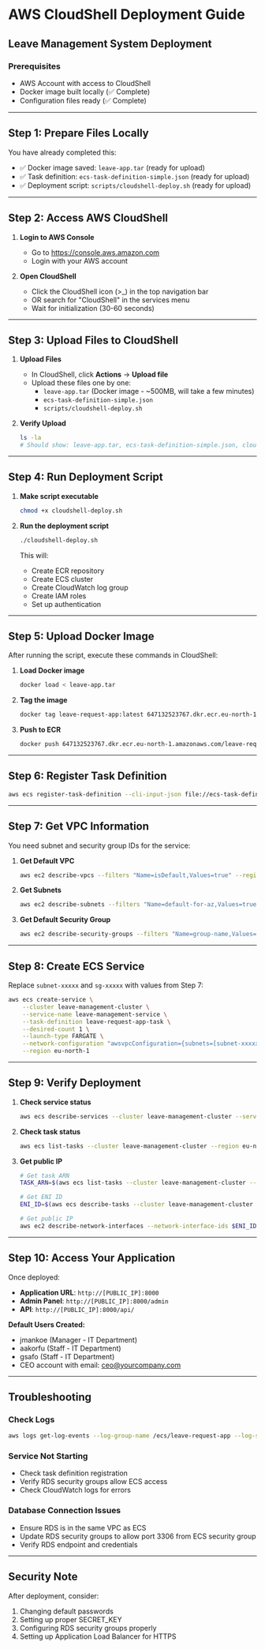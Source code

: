 # AWS CloudShell Deployment Guide
## Leave Management System Deployment

### Prerequisites
- AWS Account with access to CloudShell
- Docker image built locally (✅ Complete)
- Configuration files ready (✅ Complete)

---

## Step 1: Prepare Files Locally

You have already completed this:
- ✅ Docker image saved: `leave-app.tar` (ready for upload)
- ✅ Task definition: `ecs-task-definition-simple.json` (ready for upload)
- ✅ Deployment script: `scripts/cloudshell-deploy.sh` (ready for upload)

---

## Step 2: Access AWS CloudShell

1. **Login to AWS Console**
   - Go to https://console.aws.amazon.com
   - Login with your AWS account

2. **Open CloudShell**
   - Click the CloudShell icon (>_) in the top navigation bar
   - OR search for "CloudShell" in the services menu
   - Wait for initialization (30-60 seconds)

---

## Step 3: Upload Files to CloudShell

1. **Upload Files**
   - In CloudShell, click **Actions** → **Upload file**
   - Upload these files one by one:
     - `leave-app.tar` (Docker image - ~500MB, will take a few minutes)
     - `ecs-task-definition-simple.json`
     - `scripts/cloudshell-deploy.sh`

2. **Verify Upload**
   ```bash
   ls -la
   # Should show: leave-app.tar, ecs-task-definition-simple.json, cloudshell-deploy.sh
   ```

---

## Step 4: Run Deployment Script

1. **Make script executable**
   ```bash
   chmod +x cloudshell-deploy.sh
   ```

2. **Run the deployment script**
   ```bash
   ./cloudshell-deploy.sh
   ```

   This will:
   - Create ECR repository
   - Create ECS cluster
   - Create CloudWatch log group
   - Create IAM roles
   - Set up authentication

---

## Step 5: Upload Docker Image

After running the script, execute these commands in CloudShell:

1. **Load Docker image**
   ```bash
   docker load < leave-app.tar
   ```

2. **Tag the image**
   ```bash
   docker tag leave-request-app:latest 647132523767.dkr.ecr.eu-north-1.amazonaws.com/leave-request-app:latest
   ```

3. **Push to ECR**
   ```bash
   docker push 647132523767.dkr.ecr.eu-north-1.amazonaws.com/leave-request-app:latest
   ```

---

## Step 6: Register Task Definition

```bash
aws ecs register-task-definition --cli-input-json file://ecs-task-definition-simple.json --region eu-north-1
```

---

## Step 7: Get VPC Information

You need subnet and security group IDs for the service:

1. **Get Default VPC**
   ```bash
   aws ec2 describe-vpcs --filters "Name=isDefault,Values=true" --region eu-north-1
   ```

2. **Get Subnets**
   ```bash
   aws ec2 describe-subnets --filters "Name=default-for-az,Values=true" --region eu-north-1 --query 'Subnets[0].SubnetId' --output text
   ```

3. **Get Default Security Group**
   ```bash
   aws ec2 describe-security-groups --filters "Name=group-name,Values=default" --region eu-north-1 --query 'SecurityGroups[0].GroupId' --output text
   ```

---

## Step 8: Create ECS Service

Replace `subnet-xxxxx` and `sg-xxxxx` with values from Step 7:

```bash
aws ecs create-service \
    --cluster leave-management-cluster \
    --service-name leave-management-service \
    --task-definition leave-request-app-task \
    --desired-count 1 \
    --launch-type FARGATE \
    --network-configuration "awsvpcConfiguration={subnets=[subnet-xxxxx],securityGroups=[sg-xxxxx],assignPublicIp=ENABLED}" \
    --region eu-north-1
```

---

## Step 9: Verify Deployment

1. **Check service status**
   ```bash
   aws ecs describe-services --cluster leave-management-cluster --services leave-management-service --region eu-north-1
   ```

2. **Check task status**
   ```bash
   aws ecs list-tasks --cluster leave-management-cluster --region eu-north-1
   ```

3. **Get public IP**
   ```bash
   # Get task ARN
   TASK_ARN=$(aws ecs list-tasks --cluster leave-management-cluster --region eu-north-1 --query 'taskArns[0]' --output text)
   
   # Get ENI ID
   ENI_ID=$(aws ecs describe-tasks --cluster leave-management-cluster --tasks $TASK_ARN --region eu-north-1 --query 'tasks[0].attachments[0].details[?name==`networkInterfaceId`].value' --output text)
   
   # Get public IP
   aws ec2 describe-network-interfaces --network-interface-ids $ENI_ID --region eu-north-1 --query 'NetworkInterfaces[0].Association.PublicIp' --output text
   ```

---

## Step 10: Access Your Application

Once deployed:
- **Application URL**: `http://[PUBLIC_IP]:8000`
- **Admin Panel**: `http://[PUBLIC_IP]:8000/admin`
- **API**: `http://[PUBLIC_IP]:8000/api/`

**Default Users Created:**
- jmankoe (Manager - IT Department)
- aakorfu (Staff - IT Department)  
- gsafo (Staff - IT Department)
- CEO account with email: ceo@yourcompany.com

---

## Troubleshooting

### Check Logs
```bash
aws logs get-log-events --log-group-name /ecs/leave-request-app --log-stream-name ecs/web/[TASK_ID] --region eu-north-1
```

### Service Not Starting
- Check task definition registration
- Verify RDS security groups allow ECS access
- Check CloudWatch logs for errors

### Database Connection Issues
- Ensure RDS is in the same VPC as ECS
- Update RDS security groups to allow port 3306 from ECS security group
- Verify RDS endpoint and credentials

---

## Security Note
After deployment, consider:
1. Changing default passwords
2. Setting up proper SECRET_KEY
3. Configuring RDS security groups properly
4. Setting up Application Load Balancer for HTTPS